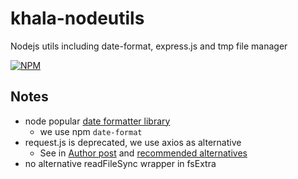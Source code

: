 # khala-nodeutils
Nodejs utils including date-format, express.js and tmp file manager

[![NPM](https://nodei.co/npm/khala-nodeutils.png)](https://nodei.co/npm/khala-nodeutils/)



## Notes
- node popular [date formatter library](https://stackabuse.com/how-to-format-dates-in-javascript/)
    - we use npm `date-format` 
- request.js is deprecated, we use axios as alternative 
    - See in [Author post](https://github.com/request/request/issues/3142)
      and [recommended alternatives](https://github.com/request/request/issues/3143)
- no alternative readFileSync wrapper in fsExtra
